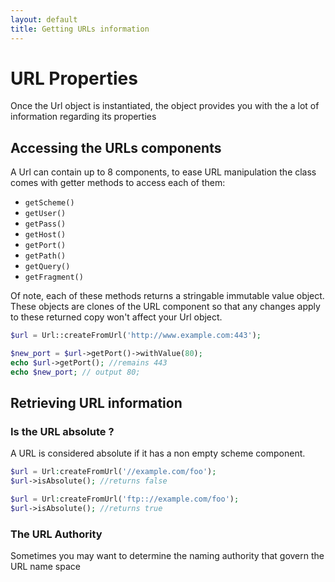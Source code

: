 ```yaml
---
layout: default
title: Getting URLs information
---
```


# URL Properties

Once the Url object is instantiated, the object provides you with the a lot of information regarding its properties

## Accessing the URLs components

A Url can contain up to 8 components, to ease URL manipulation the class comes with getter methods to access each of them:

* `getScheme()`
* `getUser()`
* `getPass()`
* `getHost()`
* `getPort()`
* `getPath()`
* `getQuery()`
* `getFragment()`

Of note, each of these methods returns a stringable immutable value object. These objects are clones of the URL component so that any changes apply to these returned copy won't affect your Url object.

~~~php
$url = Url::createFromUrl('http://www.example.com:443');

$new_port = $url->getPort()->withValue(80);
echo $url->getPort(); //remains 443
echo $new_port; // output 80;
~~~

## Retrieving URL information

### Is the URL absolute ?

A URL is considered absolute if it has a non empty scheme component.

~~~php
$url = Url:createFromUrl('//example.com/foo');
$url->isAbsolute(); //returns false

$url = Url:createFromUrl('ftp:://example.com/foo');
$url->isAbsolute(); //returns true
~~~

### The URL Authority

Sometimes you may want to determine the naming authority that govern the URL name space

